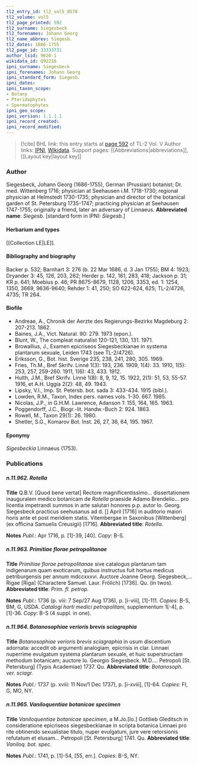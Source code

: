 ```yaml
---
tl2_entry_id: tl2_vol5_0578
tl2_volume: vol5
tl2_page_printed: 592
tl2_surname: Siegesbeck
tl2_forenames: Johann Georg
tl2_name_abbrev: Siegesb.
tl2_dates: 1686-1755
tl2_page_id: 33333731
author_lsid: 9620-1
wikidata_id: Q92216
ipni_surname: Siegesbeck
ipni_forenames: Johann Georg
ipni_standard_form: Siegesb.
ipni_dates: 
ipni_taxon_scope: 
- Botany
- Pteridophytes
- Spermatophytes
ipni_geo_scope: 
ipni_version: 1.1.1.1
ipni_record_created: 
ipni_record_modified:
---
```


> [!cite] BHL link: this entry starts at [page 592](https://www.biodiversitylibrary.org/page/33333731) of TL-2 Vol. V
> Author links: [IPNI](https://www.ipni.org/a/9620-1), [Wikidata](https://www.wikidata.org/wiki/Q92216). Support pages: [[Abbreviations|abbreviations]], [[Layout key|layout key]]

### Author

Siegesbeck, Johann Georg (1686-1755), German (Prussian) botanist; Dr. med. Wittenberg 1716; physician at Seehausen i.M. 1718-1730; regional physician at Helmstedt 1730-1735; physician and director of the botanical garden of St. Petersburg 1735-1747; practicing physician at Seehausen 1747-1755; originally a friend, later an adversary of Linnaeus. 
**Abbreviated name**: *Siegesb.* \[standard form in IPNI: *Siegesb.*\]

#### Herbarium and types

[[Collection LE|LE]].

#### Bibliography and biography

Backer p. 532; Barnhart 3: 276 (b. 22 Mar 1686, d. 3 Jan 1755); BM 4: 1923; Dryander 3: 45, 126, 203, 262; Herder p. 142, 161, 283, 418; Jackson p. 31; KR p. 641; Moebius p. 46; PR 8675-8679, 1128, 1206, 3353, ed. 1: 1254, 1350, 3669, 9636-9640; Rehder 1: 41, 250; SO 622-624, 625; TL-2/4726, 4735; TR 264.

#### Biofile

- Andreae, A., Chronik der Aerzte des Regierungs-Bezirks Magdeburg 2: 207-213. 1862.
- Baines, J.A., Vict. Natural. 90: 279. 1973 (epon.).
- Blunt, W., The compleat naturalist 120-121, 130, 131. 1971.
- Browallius, J., Examen epicriseos Siegesbeckianae in systema plantarum sexuale, Leiden 1743 (see TL-2/4726).
- Eriksson, G., Bot. hist. Sverige 235, 238, 241, 280, 305. 1969.
- Fries, Th.M., Bref Skrifv. Linné 1(3): 193, 236. 1909, 1(4): 33. 1910, 1(5): 253, 257, 259-260. 1911, 1(6): 43, 433. 1912.
- Hulth, J.M., Bref Skrifv. Linné 1(8): 8, 9, 12, 15. 1922, 2(1): 51, 53, 55-57. 1916, et A.H. Uggia 2(2): 48, 49. 1943.
- Lipsky, V.I., Imp. St. Petersb. bot. sada 3: 433-434. 1915 (bibl.).
- Lowden, R.M., Taxon, Index pers. names vols. 1-30. 667. 1985.
- Nicolas, J.P., *in* G.H.M. Lawrence, Adanson 1: 155, 164, 165. 1963.
- Poggendorff, J.C., Biogr.-lit. Handw.-Buch 2: 924. 1863.
- Rowell, M., Taxon 29(1): 26. 1980.
- Shetler, S.G., Komarov Bot. Inst. 26, 27, 36, 64, 195. 1967.

#### Eponymy

*Sigesbeckia* Linnaeus (1753).

### Publications

##### n.11.962. Rotella

**Title**
Q.B.V. \[Quod bene vertat\] Rectore magnificentissimo... dissertationem inauguralem medico botanicam de *Rotella* praeside Adamo Brendelio... pro licentia impetrandi summos in arte salutari honores p.p. autor Io. Georg. Siegesbeck practicus seehusanus ad d. \[\] April \[1716\] in auditorio maiori horis ante et post meridiem statis. Vitembergae in Saxonibus \[Wittenberg\] (ex officina Samuelis Creusigii) \[1716\].
**Abbreviated title**: *Rotella*.

**Notes**
*Publ*.: Apr 1716, p. \[1\]-39, \[40\]. *Copy*: B-S.

##### n.11.963. Primitiae florae petropolitanae

**Title**
*Primitiae florae petropolitanae* sive catalogus plantarum tam indigenarum quam exoticarum, quibus instructus fuit hortus medicus petriburgensis per annum mdccxxxvi. Auctore Joanne Georg. Siegesbeck,... Rigae \[Riga\] (Charactere Samuel. Laur. Frölich) \[1736\]. Qu. (in twos).
**Abbreviated title**: *Prim. fl. petrop.*

**Notes**
*Publ*.: 1736 (p. viii: 7 Sep/27 Aug 1736), p. \[i-viii\], \[1\]-111. *Copies*: B-S, BM, G, USDA.
*Catalogi horti medici petropolitani*, supplementum 1\[-4\], p. \[1\]-36. *Copy*: B-S (4 suppl. in one).

##### n.11.964. Botanosophiae verioris brevis sciagraphia

**Title**
*Botanosophiae verioris brevis sciagraphia* in usum discentium adornata: accedit ob argumenti analogiam, epicrisis in clar. Linnaei nuperrime evulgatum systema plantarum sexuale, et huic superstructam methodum botanicam; auctore Io. Georgio Siegesbeck. M.D.... Petropoli \[St. Petersburg\] (Typis Academiae) 1737. Qu.
**Abbreviated title**: *Botanosoph. ver. sciagr.*

**Notes**
*Publ*.: 1737 (p. xviii: 11 Nov/1 Dec 1737), p. \[i-xviii\], \[1\]-64. *Copies*: FI, G, MO, NY.

##### n.11.965. Vaniloquentiae botanicae specimen

**Title**
*Vaniloquentiae botanicae specimen*, a M.Jo.\[Io.\] Gottlieb Gleditsch in consideratione epicriseos siegesbeckianae in scripta botanica Linnaei pro rite obtinendo sexualistae titulo, nuper evulgatum, jure vere retorsionis refutatum et elusam... Petropoli \[St. Petersburg\] 1741. Qu.
**Abbreviated title**: *Vaniloq. bot. spec.*

**Notes**
*Publ*.: 1741, p. \[1\]-54, \[55, err.\]. *Copies*: B-S, NY.

